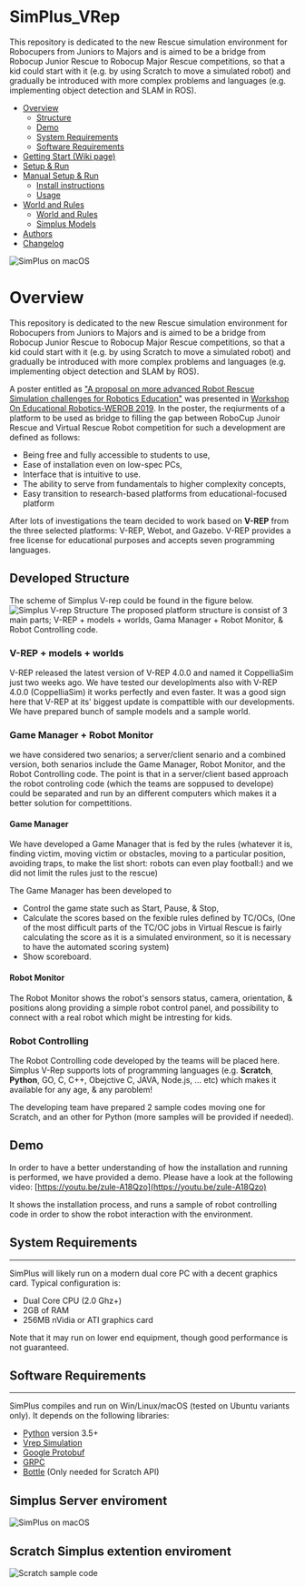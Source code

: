 # SimPlus_VRep
This repository is dedicated to the new Rescue simulation environment for Robocupers from Juniors to Majors and is aimed to be a bridge from Robocup Junior Rescue to Robocup Major Rescue competitions, so that a kid could start with it (e.g. by using Scratch to move a simulated robot) and gradually be introduced with more complex problems and languages (e.g. implementing object detection and SLAM in ROS).


- [Overview](#overview)
  - [Structure](#developed-structure)
  - [Demo](#demo)
  - [System Requirements](#system-requirements)
  - [Software Requirements](#software-requirements)
- [Getting Start (Wiki page)](https://github.com/Robocup-simplus/simplus_vrep/wiki)
- [Setup & Run](EASY_SETUP.md)
- [Manual Setup & Run](MANUAL_SETUP.md)   
    - [Install instructions](MANUAL_SETUP.md#vrep-installation)
    - [Usage](MANUAL_SETUP.md#usage)
- [World and Rules](WORLD.md)
  - [World and Rules](WORLD.md)
  - [Simplus Models](MODELS.md)
- [Authors](AUTHORS.md)
- [Changelog](CHANGELOG.md)

![SimPlus on macOS](docs/img/world2.png?raw=true "Simplus on macOS")

# Overview
This repository is dedicated to the new Rescue simulation environment for Robocupers from Juniors to Majors and is aimed to be a bridge from Robocup Junior Rescue to Robocup Major Rescue competitions, so that a kid could start with it (e.g. by using Scratch to move a simulated robot) and gradually be introduced with more complex problems and languages (e.g. implementing object detection and SLAM by ROS).

A poster entitled as ["A proposal on more advanced Robot Rescue Simulation challenges for Robotics Education"](https://www.researchgate.net/profile/Fatemeh_Pahlevan_Aghababa/publication/336114712_WeROB2019/links/5d8f0692a6fdcc2554a1125f/WeROB2019.pdf) was presented in [Workshop On Educational Robotics-WEROB 2019](https://junior.robocup.org/workshop-on-educational-robotics-werob-2019/). In the poster, the reqiurments of a platform to be used as bridge to filling the gap between RoboCup Junoir Rescue and Virtual Rescue Robot competition for such a development are defined as follows:
- Being free and fully accessible to students to use,
- Ease of installation even on low-spec PCs,
- Interface that is intuitive to use.
- The ability to serve from fundamentals to higher complexity concepts,
- Easy transition to research-based platforms from educational-focused platform

After lots of investigations the team decided to work based on **V-REP** from the three selected platforms: V-REP, Webot, and Gazebo.
V-REP provides a free license for educational purposes and accepts seven programming languages. 

## Developed Structure
The scheme of Simplus V-rep could be found in the figure below.
![Simplus V-rep Structure](docs/img/SimplusVrepStructure.png?raw=true "Simplus V-rep Structure")
The proposed platform structure is consist of 3 main parts; V-REP + models + worlds, Gama Manager + Robot Monitor, & Robot Controlling code.

### V-REP + models + worlds
V-REP released the latest version of V-REP 4.0.0 and named it CoppelliaSim just two weeks ago.
We have tested our developlments also with V-REP 4.0.0 (CoppelliaSim) it works perfectly and even faster.
It was a good sign here that V-REP at its' biggest update is compattible with our developments.
We have prepared bunch of sample models and a sample world.

### Game Manager + Robot Monitor

we have considered two senarios; a server/client senario and a combined version, both senarios include the Game Manager, Robot Monitor, and the Robot Controlling code. The point is that in a server/client based approach the robot controling code (which the teams are soppused to develope) could be separated and run by an different computers which makes it a better solution for compettitions.

#### Game Manager

We have developed a Game Manager that is fed by the rules (whatever it is, finding victim, moving victim or obstacles, moving to a particular position, avoiding traps, to make the list short: robots can even play football:) and we did not limit the rules just to the rescue)

The Game Manager has been developed to
- Control the game state such as Start, Pause, & Stop,
- Calculate the scores based on the fexible rules defined by TC/OCs, (One of the most difficult parts of the TC/OC jobs in Virtual Rescue is fairly calculating the score as it is a simulated environment, so it is necessary to have the automated scoring system)
- Show scoreboard.

#### Robot Monitor
The Robot Monitor shows the robot's sensors status, camera, orientation, & positions along providing a simple robot control panel, and possibility to connect with a real robot which might be intresting for kids.

### Robot Controlling
The Robot Controlling code developed by the teams will be placed here. Simplus V-Rep supports lots of programming languages (e.g. **Scratch**, **Python**, GO, C, C++, Obejctive C, JAVA, Node.js, ... etc) which makes it available for any age, & any paroblem!

The developing team have prepared 2 sample codes moving one for Scratch, and an other for Python (more samples will be provided if needed).

## Demo
In order to have a better understanding of how the installation and running is performed, we have provided a demo.
Please have a look at the following video:
[https://youtu.be/zule-A18Qzo](https://youtu.be/zule-A18Qzo)

It shows the installation process, and runs a sample of robot controlling code in order to show the robot interaction with the environment.

## System Requirements
-----------------------

SimPlus will likely run on a modern dual core PC with a decent graphics card. Typical configuration is:

- Dual Core CPU (2.0 Ghz+)
- 2GB of RAM
- 256MB nVidia or ATI graphics card

Note that it may run on lower end equipment, though good performance is not guaranteed.


## Software Requirements
---------------------

SimPlus compiles and run on Win/Linux/macOS (tested on Ubuntu variants only). It depends on the following libraries:

- [Python](https://www.python.org) version 3.5+ 
- [Vrep Simulation](http://www.coppeliarobotics.com)
- [Google Protobuf](https://github.com/google/protobuf)
- [GRPC](http://grpc.io)
- [Bottle](https://bottlepy.org/docs/dev/) (Only needed for Scratch API)

Simplus Server enviroment 
---------------------
![SimPlus on macOS](docs/img/full.png?raw=true "Simplus server")

Scratch Simplus extention enviroment
---------------------

![Scratch sample code](docs/img/scratch.png?raw=true "Scratch Simplus extention")
